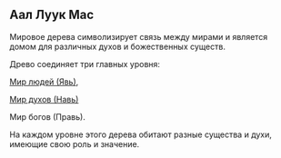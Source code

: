 
## Аал Луук Мас

Мировое дерева символизирует связь между мирами и является домом для различных духов и божественных существ.

Древо соединяет три главных уровня:

[Мир людей (Явь)](https://docs.google.com/document/d/1UEyL7EpgG9vABMZdTSbcGZ6QWSixEjswha29U81HZ-o/edit?tab=t.964qg41kfxl),

[Мир духов (Навь)](https://docs.google.com/document/d/1UEyL7EpgG9vABMZdTSbcGZ6QWSixEjswha29U81HZ-o/edit?tab=t.sjudq2sibcbq)

Мир богов (Правь).

На каждом уровне этого дерева обитают разные существа и духи, имеющие свою роль и значение.


